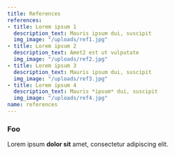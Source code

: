 ```yaml
---
title: References
references:
- title: Lorem ipsum 1
  description_text: Mauris ipsum dui, suscipit
  img_image: "/uploads/ref1.jpg"
- title: Lorem ipsum 2
  description_text: Amet2 est ut vulputate
  img_image: "/uploads/ref2.jpg"
- title: Lorem ipsum 3
  description_text: Mauris ipsum dui, suscipit
  img_image: "/uploads/ref3.jpg"
- title: Lorem ipsum 4
  description_text: Mauris *ipsum* dui, suscipit
  img_image: "/uploads/ref4.jpg"
name: references
---
```


### Foo

Lorem ipsum **dolor sit** amet, consectetur adipiscing elit.